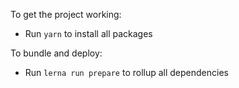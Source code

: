 To get the project working:
- Run `yarn` to install all packages

To bundle and deploy:
- Run `lerna run prepare` to rollup all dependencies